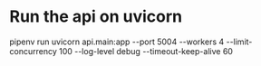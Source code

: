 # Run the api on uvicorn
pipenv run uvicorn api.main:app --port 5004 --workers 4 --limit-concurrency 100 --log-level debug --timeout-keep-alive 60
